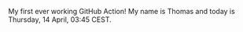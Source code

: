 My first ever working GitHub Action!
My name is Thomas and today is Thursday, 14 April, 03:45 CEST. 

